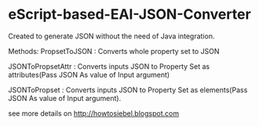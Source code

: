 # eScript-based-EAI-JSON-Converter

Created to generate JSON without the need of Java integration.

Methods:
PropsetToJSON : Converts whole property set to JSON 

JSONToPropsetAttr : Converts inputs JSON to Property Set as attributes(Pass JSON As value of Input argument)

JSONToPropset : Converts inputs JSON to Property Set as elements(Pass JSON As value of Input argument).

see more details on http://howtosiebel.blogspot.com
